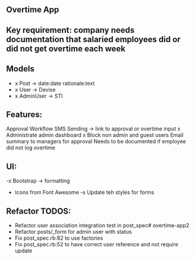 ## Overtime App

## Key requirement: company needs documentation that salaried employees did or did not get overtime each week

## Models
- x Post -> date:date rationale:text
- x User -> Devise
- x AdminUser -> STI

## Features:
Approval Workflow
SMS Sending -> link to approval or overtime input
x Administrate admin dashboard
x Block non admin and guest users
Email summary to managers for approval
Needs to be documented if employee did not log overtime

## UI:
-x Bootstrap -> formatting
- Icons from Font Awesome
-x Update teh styles for forms

## Refactor TODOS:
- Refactor user association integration test in post_spec# overtime-app2
- Refactor posts/_form for admin user with status
- Fix post_spec.rb:82 to use factories
- Fix post_spec.rb:52 to have correct user reference and not require update
